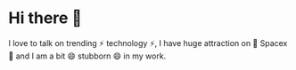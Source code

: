# Hi there 👋
I love to talk on trending ⚡ technology ⚡, I have huge attraction on 🔭 Spacex 🔭 and I am a bit 😄 stubborn 😄 in my work. 
<!--
**moshfiqrony/moshfiqrony** is a ✨ _special_ ✨ repository because its `README.md` (this file) appears on your GitHub profile.

Here are some ideas to get you started:

- 🔭 I’m currently working on ...
- 🌱 I’m currently learning ...
- 👯 I’m looking to collaborate on ...
- 🤔 I’m looking for help with ...
- 💬 Ask me about ...
- 📫 How to reach me: ...
- 😄 Pronouns: ...
- ⚡ Fun fact: ...
-->
